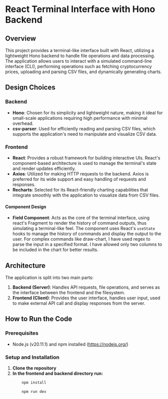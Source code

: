 # React Terminal Interface with Hono Backend

## Overview

This project provides a terminal-like interface built with React, utilizing a lightweight Hono backend to handle file operations and data processing. The application allows users to interact with a simulated command-line interface (CLI), performing operations such as fetching cryptocurrency prices, uploading and parsing CSV files, and dynamically generating charts.

## Design Choices

### Backend

- **Hono**: Chosen for its simplicity and lightweight nature, making it ideal for small-scale applications requiring high performance with minimal overhead.
- **csv-parser**: Used for efficiently reading and parsing CSV files, which supports the application's need to manipulate and visualize CSV data.

### Frontend

- **React**: Provides a robust framework for building interactive UIs. React's component-based architecture is used to manage the terminal's state and render updates efficiently.
- **Axios**: Utilized for making HTTP requests to the backend. Axios is preferred for its wide support and easy handling of requests and responses.
- **Recharts**: Selected for its React-friendly charting capabilities that integrate smoothly with the application to visualize data from CSV files.

#### Component Design

- **Field Component**: Acts as the core of the terminal interface, using react's Fragment to render the history of command outputs, thus simulating a terminal-like feel. The component uses React's `useState` hooks to manage the history of commands and display the output to the user. For complex commands like draw-chart, I have used regex to parse the input in a specified format. I have allowed only two columns to be included in the chart for better results.

## Architecture

The application is split into two main parts:

1. **Backend (Server)**: Handles API requests, file operations, and serves as the interface between the frontend and the filesystem.
2. **Frontend (Client)**: Provides the user interface, handles user input, used to make external API call and display responses from the server.

## How to Run the Code

### Prerequisites

- Node.js (v20.11.1) and npm installed (https://nodejs.org/)

### Setup and Installation

1. **Clone the repository**
2. **In the frontend and backend directory run:**
      ```bash
          npm install
      ```
      ```bash
          npm run dev
      ```
